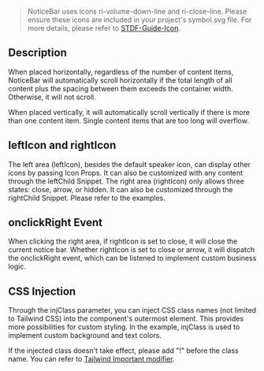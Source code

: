> NoticeBar uses icons ri-volume-down-line and ri-close-line. Please ensure these icons are included in your project's symbol.svg file. For more details, please refer to [STDF-Guide-Icon](https://stdf.design/guide/icon).

## Description

When placed horizontally, regardless of the number of content items, NoticeBar will automatically scroll horizontally if the total length of all content plus the spacing between them exceeds the container width. Otherwise, it will not scroll.

When placed vertically, it will automatically scroll vertically if there is more than one content item. Single content items that are too long will overflow.

## leftIcon and rightIcon

The left area (leftIcon), besides the default speaker icon, can display other icons by passing Icon Props. It can also be customized with any content through the leftChild Snippet. The right area (rightIcon) only allows three states: close, arrow, or hidden. It can also be customized through the rightChild Snippet. Please refer to the examples.

## onclickRight Event

When clicking the right area, if rightIcon is set to close, it will close the current notice bar. Whether rightIcon is set to close or arrow, it will dispatch the onclickRight event, which can be listened to implement custom business logic.

## CSS Injection

Through the injClass parameter, you can inject CSS class names (not limited to Tailwind CSS) into the component's outermost element. This provides more possibilities for custom styling. In the example, injClass is used to implement custom background and text colors.

If the injected class doesn't take effect, please add "!" before the class name. You can refer to [Tailwind Important modifier](https://tailwindcss.com/docs/configuration#important-modifier).
